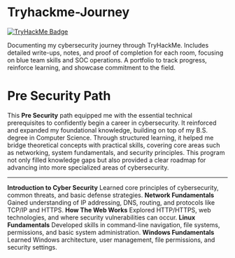 # Tryhackme-Journey
[![TryHackMe Badge](https://tryhackme-badges.s3.amazonaws.com/ReynaldJay.png)](https://tryhackme.com/p/ReynaldJay)

Documenting my cybersecurity journey through TryHackMe. Includes detailed write-ups, notes, and proof of completion for each room, focusing on blue team skills and SOC operations. A portfolio to track progress, reinforce learning, and showcase commitment to the field.

# Pre Security Path

This **Pre Security** path equipped me with the essential technical prerequisites to confidently begin a career in cybersecurity. It reinforced and expanded my foundational knowledge, building on top of my B.S. degree in Computer Science. Through structured learning, it helped me bridge theoretical concepts with practical skills, covering core areas such as networking, system fundamentals, and security principles. This program not only filled knowledge gaps but also provided a clear roadmap for advancing into more specialized areas of cybersecurity.

---

**Introduction to Cyber Security**
Learned core principles of cybersecurity, common threats, and basic defense strategies.
**Network Fundamentals**
Gained understanding of IP addressing, DNS, routing, and protocols like TCP/IP and HTTPS.
**How The Web Works**
Explored HTTP/HTTPS, web technologies, and where security vulnerabilities can occur.
**Linux Fundamentals**
Developed skills in command-line navigation, file systems, permissions, and basic system administration.
**Windows Fundamentals**
Learned Windows architecture, user management, file permissions, and security settings.




